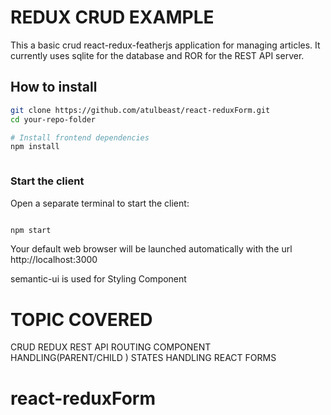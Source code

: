 # REDUX CRUD EXAMPLE

This a basic crud react-redux-featherjs application for managing articles. It currently uses sqlite for the database and ROR for the REST API server. 


##  How to install

```bash
git clone https://github.com/atulbeast/react-reduxForm.git
cd your-repo-folder

# Install frontend dependencies
npm install



```


### Start the client
Open a separate terminal to start the client:

```bash

npm start
```

Your default web browser will be launched automatically with the url http://localhost:3000

semantic-ui is used for Styling Component

# TOPIC COVERED
CRUD
REDUX
REST API
ROUTING
COMPONENT HANDLING(PARENT/CHILD )
STATES HANDLING
REACT FORMS


# react-reduxForm

